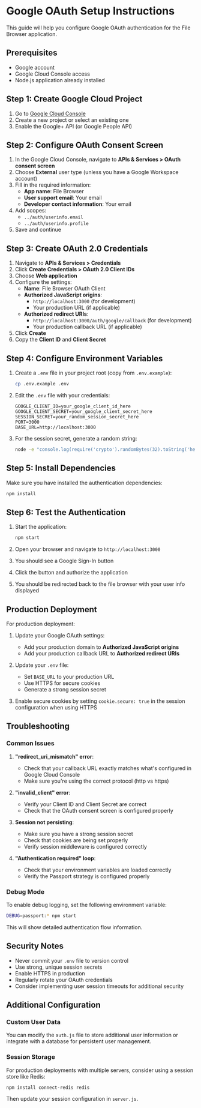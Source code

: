 # Google OAuth Setup Instructions

This guide will help you configure Google OAuth authentication for the File Browser application.

## Prerequisites

- Google account
- Google Cloud Console access
- Node.js application already installed

## Step 1: Create Google Cloud Project

1. Go to [Google Cloud Console](https://console.cloud.google.com/)
2. Create a new project or select an existing one
3. Enable the Google+ API (or Google People API)

## Step 2: Configure OAuth Consent Screen

1. In the Google Cloud Console, navigate to **APIs & Services > OAuth consent screen**
2. Choose **External** user type (unless you have a Google Workspace account)
3. Fill in the required information:
   - **App name**: File Browser
   - **User support email**: Your email
   - **Developer contact information**: Your email
4. Add scopes:
   - `../auth/userinfo.email`
   - `../auth/userinfo.profile`
5. Save and continue

## Step 3: Create OAuth 2.0 Credentials

1. Navigate to **APIs & Services > Credentials**
2. Click **Create Credentials > OAuth 2.0 Client IDs**
3. Choose **Web application**
4. Configure the settings:
   - **Name**: File Browser OAuth Client
   - **Authorized JavaScript origins**: 
     - `http://localhost:3000` (for development)
     - Your production URL (if applicable)
   - **Authorized redirect URIs**:
     - `http://localhost:3000/auth/google/callback` (for development)
     - Your production callback URL (if applicable)
5. Click **Create**
6. Copy the **Client ID** and **Client Secret**

## Step 4: Configure Environment Variables

1. Create a `.env` file in your project root (copy from `.env.example`):
   ```bash
   cp .env.example .env
   ```

2. Edit the `.env` file with your credentials:
   ```env
   GOOGLE_CLIENT_ID=your_google_client_id_here
   GOOGLE_CLIENT_SECRET=your_google_client_secret_here
   SESSION_SECRET=your_random_session_secret_here
   PORT=3000
   BASE_URL=http://localhost:3000
   ```

3. For the session secret, generate a random string:
   ```bash
   node -e "console.log(require('crypto').randomBytes(32).toString('hex'))"
   ```

## Step 5: Install Dependencies

Make sure you have installed the authentication dependencies:

```bash
npm install
```

## Step 6: Test the Authentication

1. Start the application:
   ```bash
   npm start
   ```

2. Open your browser and navigate to `http://localhost:3000`

3. You should see a Google Sign-In button

4. Click the button and authorize the application

5. You should be redirected back to the file browser with your user info displayed

## Production Deployment

For production deployment:

1. Update your Google OAuth settings:
   - Add your production domain to **Authorized JavaScript origins**
   - Add your production callback URL to **Authorized redirect URIs**

2. Update your `.env` file:
   - Set `BASE_URL` to your production URL
   - Use HTTPS for secure cookies
   - Generate a strong session secret

3. Enable secure cookies by setting `cookie.secure: true` in the session configuration when using HTTPS

## Troubleshooting

### Common Issues

1. **"redirect_uri_mismatch" error**:
   - Check that your callback URL exactly matches what's configured in Google Cloud Console
   - Make sure you're using the correct protocol (http vs https)

2. **"invalid_client" error**:
   - Verify your Client ID and Client Secret are correct
   - Check that the OAuth consent screen is configured properly

3. **Session not persisting**:
   - Make sure you have a strong session secret
   - Check that cookies are being set properly
   - Verify session middleware is configured correctly

4. **"Authentication required" loop**:
   - Check that your environment variables are loaded correctly
   - Verify the Passport strategy is configured properly

### Debug Mode

To enable debug logging, set the following environment variable:

```bash
DEBUG=passport:* npm start
```

This will show detailed authentication flow information.

## Security Notes

- Never commit your `.env` file to version control
- Use strong, unique session secrets
- Enable HTTPS in production
- Regularly rotate your OAuth credentials
- Consider implementing user session timeouts for additional security

## Additional Configuration

### Custom User Data

You can modify the `auth.js` file to store additional user information or integrate with a database for persistent user management.

### Session Storage

For production deployments with multiple servers, consider using a session store like Redis:

```bash
npm install connect-redis redis
```

Then update your session configuration in `server.js`.